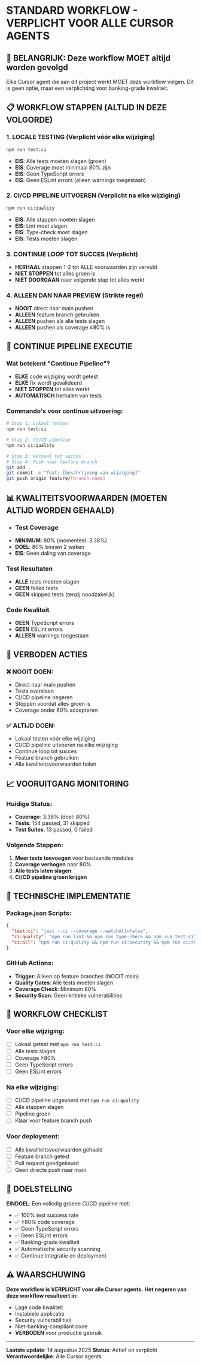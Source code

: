 # STANDARD WORKFLOW - VERPLICHT VOOR ALLE CURSOR AGENTS

## 🚨 BELANGRIJK: Deze workflow MOET altijd worden gevolgd

Elke Cursor agent die aan dit project werkt MOET deze workflow volgen. Dit is geen optie, maar een verplichting voor banking-grade kwaliteit.

## 📋 WORKFLOW STAPPEN (ALTIJD IN DEZE VOLGORDE)

### 1. **LOCALE TESTING** (Verplicht vóór elke wijziging)
```bash
npm run test:ci
```
- **EIS**: Alle tests moeten slagen (groen)
- **EIS**: Coverage moet minimaal 80% zijn
- **EIS**: Geen TypeScript errors
- **EIS**: Geen ESLint errors (alleen warnings toegestaan)

### 2. **CI/CD PIPELINE UITVOEREN** (Verplicht na elke wijziging)
```bash
npm run ci:quality
```
- **EIS**: Alle stappen moeten slagen
- **EIS**: Lint moet slagen
- **EIS**: Type-check moet slagen  
- **EIS**: Tests moeten slagen

### 3. **CONTINUE LOOP TOT SUCCES** (Verplicht)
- **HERHAAL** stappen 1-2 tot ALLE voorwaarden zijn vervuld
- **NIET STOPPEN** tot alles groen is
- **NIET DOORGAAN** naar volgende stap tot alles werkt

### 4. **ALLEEN DAN NAAR PREVIEW** (Strikte regel)
- **NOOIT** direct naar main pushen
- **ALLEEN** feature branch gebruiken
- **ALLEEN** pushen als alle tests slagen
- **ALLEEN** pushen als coverage ≥80% is

## 🔄 CONTINUE PIPELINE EXECUTIE

### Wat betekent "Continue Pipeline"?
- **ELKE** code wijziging wordt getest
- **ELKE** fix wordt gevalideerd
- **NIET STOPPEN** tot alles werkt
- **AUTOMATISCH** herhalen van tests

### Commando's voor continue uitvoering:
```bash
# Stap 1: Lokaal testen
npm run test:ci

# Stap 2: CI/CD pipeline
npm run ci:quality

# Stap 3: Herhaal tot succes
# Stap 4: Push naar feature branch
git add .
git commit -m "feat: [beschrijving van wijziging]"
git push origin feature/[branch-name]
```

## 📊 KWALITEITSVOORWAARDEN (MOETEN ALTIJD WORDEN GEHAALD)

- ### Test Coverage
- **MINIMUM**: 80% (momenteel: 3.38%)
- **DOEL**: 80% binnen 2 weken
- **EIS**: Geen daling van coverage

### Test Resultaten
- **ALLE** tests moeten slagen
- **GEEN** failed tests
- **GEEN** skipped tests (tenzij noodzakelijk)

### Code Kwaliteit
- **GEEN** TypeScript errors
- **GEEN** ESLint errors
- **ALLEEN** warnings toegestaan

## 🚫 VERBODEN ACTIES

### ❌ NOOIT DOEN:
- Direct naar main pushen
- Tests overslaan
- CI/CD pipeline negeren
- Stoppen voordat alles groen is
- Coverage onder 80% accepteren

### ✅ ALTIJD DOEN:
- Lokaal testen vóór elke wijziging
- CI/CD pipeline uitvoeren na elke wijziging
- Continue loop tot succes
- Feature branch gebruiken
- Alle kwaliteitsvoorwaarden halen

## 📈 VOORUITGANG MONITORING

### Huidige Status:
- **Coverage**: 3.38% (doel: 80%)
- **Tests**: 154 passed, 31 skipped
- **Test Suites**: 13 passed, 0 failed

### Volgende Stappen:
1. **Meer tests toevoegen** voor bestaande modules
2. **Coverage verhogen** naar 80%
3. **Alle tests laten slagen**
4. **CI/CD pipeline groen krijgen**

## 🔧 TECHNISCHE IMPLEMENTATIE

### Package.json Scripts:
```json
{
  "test:ci": "jest --ci --coverage --watchAll=false",
  "ci:quality": "npm run lint && npm run type-check && npm run test:ci",
  "ci:all": "npm run ci:quality && npm run ci:security && npm run ci:regression"
}
```

### GitHub Actions:
- **Trigger**: Alleen op feature branches (NOOIT main)
- **Quality Gates**: Alle tests moeten slagen
- **Coverage Check**: Minimum 80%
- **Security Scan**: Geen kritieke vulnerabilities

## 📝 WORKFLOW CHECKLIST

### Voor elke wijziging:
- [ ] Lokaal getest met `npm run test:ci`
- [ ] Alle tests slagen
- [ ] Coverage ≥80%
- [ ] Geen TypeScript errors
- [ ] Geen ESLint errors

### Na elke wijziging:
- [ ] CI/CD pipeline uitgevoerd met `npm run ci:quality`
- [ ] Alle stappen slagen
- [ ] Pipeline groen
- [ ] Klaar voor feature branch push

### Voor deployment:
- [ ] Alle kwaliteitsvoorwaarden gehaald
- [ ] Feature branch getest
- [ ] Pull request goedgekeurd
- [ ] Geen directe push naar main

## 🎯 DOELSTELLING

**EINDOEL**: Een volledig groene CI/CD pipeline met:
- ✅ 100% test success rate
- ✅ ≥80% code coverage
- ✅ Geen TypeScript errors
- ✅ Geen ESLint errors
- ✅ Banking-grade kwaliteit
- ✅ Automatische security scanning
- ✅ Continue integratie en deployment

## ⚠️ WAARSCHUWING

**Deze workflow is VERPLICHT voor alle Cursor agents.**
**Het negeren van deze workflow resulteert in:**
- Lage code kwaliteit
- Instabiele applicatie
- Security vulnerabilities
- Niet-banking-compliant code
- **VERBODEN** voor productie gebruik

---

**Laatste update**: 14 augustus 2025
**Status**: Actief en verplicht
**Verantwoordelijke**: Alle Cursor agents